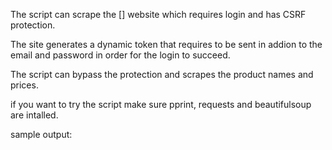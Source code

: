 The script can scrape the [] website which requires login and has CSRF protection.

The site generates a dynamic token that requires to be sent in addion to the email and
password in order for the login to succeed.

The script can bypass the protection and scrapes the product names and prices.

if you want to try the script make sure pprint, requests and beautifulsoup are intalled.

sample output:
```
```
